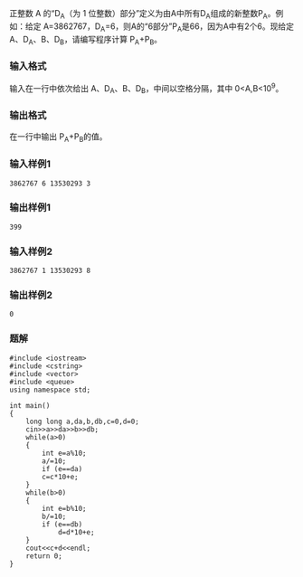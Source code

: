 正整数 A 的“D<sub>A</sub>（为 1 位整数）部分”定义为由A中所有D<sub>A</sub>组成的新整数P<sub>A</sub>。例如：给定 A=3862767，D<sub>A</sub>=6，则A的“6部分”P<sub>A</sub>是66，因为A中有2个6。现给定A、D<sub>A</sub>、B、D<sub>B</sub>，请编写程序计算 P<sub>A</sub>+P<sub>B</sub>。
### 输入格式
输入在一行中依次给出 A、D<sub>A</sub>、B、D<sub>B</sub>，中间以空格分隔，其中 0<A,B<10<sup>9</sup>。
### 输出格式
在一行中输出 P<sub>A</sub>+P<sub>B</sub>的值。
### 输入样例1
```
3862767 6 13530293 3
```
### 输出样例1
```
399
```
### 输入样例2
```
3862767 1 13530293 8
```
### 输出样例2
```
0
```

### 题解
```
#include <iostream>
#include <cstring>
#include <vector>
#include <queue>
using namespace std;

int main()
{
	long long a,da,b,db,c=0,d=0;
	cin>>a>>da>>b>>db;
	while(a>0)
    {
        int e=a%10;
        a/=10;
        if (e==da)
        c=c*10+e;
    }
    while(b>0)
    {
        int e=b%10;
        b/=10;
        if (e==db)
            d=d*10+e;
    }
    cout<<c+d<<endl;
	return 0;
}

```
